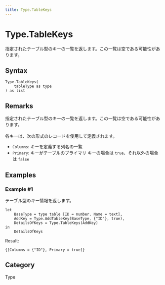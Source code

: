 ```yaml
---
title: Type.TableKeys
---
```


# Type.TableKeys


指定されたテーブル型のキーの一覧を返します。この一覧は空である可能性があります。


## Syntax

```powerquery
Type.TableKeys(
    tableType as type
) as list
```


## Remarks

指定されたテーブル型のキーの一覧を返します。この一覧は空である可能性があります。<br />    <br />    各キーは、次の形式のレコードを使用して定義されます。    <ul>      <li>        <code>Columns</code>: キーを定義する列名の一覧      </li>      <li>        <code>Primary</code>: キーがテーブルのプライマリ キーの場合は <code>true</code>、それ以外の場合は <code>false</code>      </li>    </ul>    


## Examples

### Example #1 
テーブル型のキー情報を返します。
```powerquery
let
    BaseType = type table [ID = number, Name = text],
    AddKey = Type.AddTableKey(BaseType, {"ID"}, true),
    DetailsOfKeys = Type.TableKeys(AddKey)
in
    DetailsOfKeys
```

Result: 
```powerquery
{[Columns = {"ID"}, Primary = true]}
```




## Category
Type
